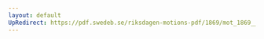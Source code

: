 ```yaml
---
layout: default
UpRedirect: https://pdf.swedeb.se/riksdagen-motions-pdf/1869/mot_1869__ak__00080.pdf
---
```

